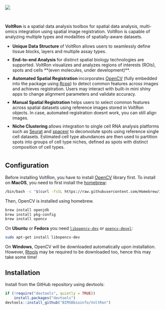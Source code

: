 ![](https://bimsbstatic.mdc-berlin.de/landthaler/VoltRon/Package/images/main_small.png)

<br>

**VoltRon**  is a spatial data analysis toolbox for spatial data analysis, multi-omics integration using spatial image registration. VoltRon is capable of analyzing multiple types and modalities of spatially-aware datasets.

   <ul class="maintext2">
     <li style="padding-bottom: 10px">
      <strong> Unique Data Structure </strong> of VoltRon allows users to seamlessly define tissue blocks, layers and multiple assay types.
     </li>
     <li style="padding-bottom: 10px">
      <strong> End-to-end Analysis </strong> for distinct spatial biology technologies are supported. VoltRon visualizes and analyzes regions of interests (ROIs), spots and cells **(even molecules, under development)**.
     </li>
    <li style="padding-bottom: 10px">
      <strong> Automated Spatial Registration </strong> incorporates <a href="https://opencv.org/">OpenCV</a> (fully embedded into the package using <a href="https://www.rcpp.org/">Rcpp</a>) to detect common features across images and achieves registration. Users may interact with built-in mini shiny apps to change alignment parameters and validate accuracy. 
    </li>
    <li style="padding-bottom: 10px">
      <strong> Manual Spatial Registration </strong> helps users to select common features across spatial datasets using reference images stored in VoltRon objects. In case, automated registration doesnt work, you can still align images.
    </li>
    <li style="padding-bottom: 10px">
      <strong> Niche Clustering </strong> allows integration to single cell RNA analysis platforms such as <a href="https://satijalab.org/seurat/">Seurat</a> and <a href="https://github.com/dmcable/spacexr">spacexr</a> to deconvolute spots using reference single cell datasets. Estimated cell type abundances are then used to partition spots into groups of cell type niches, defined as spots with distinct composition of cell types.  
    </li>
   </ul>

## Configuration

Before installing VoltRon, you have to install [OpenCV](https://opencv.org/) library first. To install on **MacOS**, you need to first install the [homebrew](https://brew.sh/): 

```sh
/bin/bash -c "$(curl -fsSL https://raw.githubusercontent.com/Homebrew/install/HEAD/install.sh)"
```

Then, OpenCV is installed using homebrew.

```sh
brew install openjdk
brew install pkg-config
brew install opencv
```

On **Ubuntu** or **Fedora** you need [`libopencv-dev`](https://packages.debian.org/testing/libopencv-dev) or [`opencv-devel`](https://src.fedoraproject.org/rpms/opencv):

```sh
sudo apt-get install libopencv-dev
```

On **Windows**, OpenCV will be downloaded automatically upon installation. 
However, [Rtools](https://cran.r-project.org/bin/windows/Rtools/rtools43/rtools.html) may be required to be downloaded too, hence this may take some time!

## Installation

Install from the GitHub repository using devtools:

``` r
if (!require("devtools", quietly = TRUE))
    install.packages("devtools")
devtools::install_github("BIMSBbioinfo/VoltRon")
```
